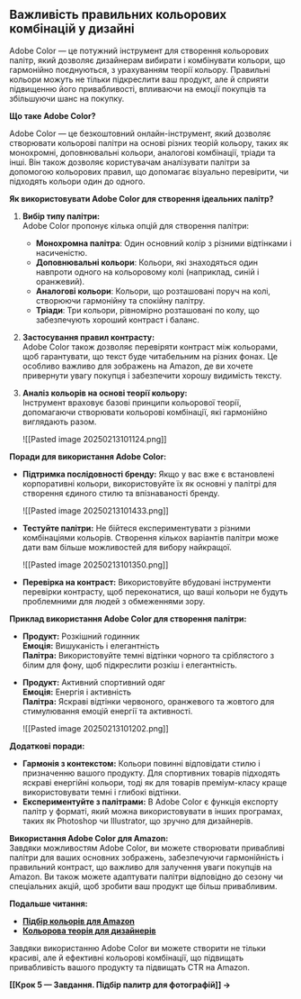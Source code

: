 ## **Важливість правильних кольорових комбінацій у дизайні**

Adobe Color — це потужний інструмент для створення кольорових палітр, який дозволяє дизайнерам вибирати і комбінувати кольори, що гармонійно поєднуються, з урахуванням теорії кольору. Правильні кольори можуть не тільки підкреслити ваш продукт, але й сприяти підвищенню його привабливості, впливаючи на емоції покупців та збільшуючи шанс на покупку.

**Що таке Adobe Color?**

Adobe Color — це безкоштовний онлайн-інструмент, який дозволяє створювати кольорові палітри на основі різних теорій кольору, таких як монохромні, доповнювальні кольори, аналогові комбінації, тріади та інші. Він також дозволяє користувачам аналізувати палітри за допомогою кольорових правил, що допомагає візуально перевірити, чи підходять кольори один до одного.

**Як використовувати Adobe Color для створення ідеальних палітр?**

1. **Вибір типу палітри:**  
    Adobe Color пропонує кілька опцій для створення палітри:
    
    - **Монохромна палітра**: Один основний колір з різними відтінками і насиченістю.
    - **Доповнювальні кольори**: Кольори, які знаходяться один навпроти одного на кольоровому колі (наприклад, синій і оранжевий).
    - **Аналогові кольори**: Кольори, що розташовані поруч на колі, створюючи гармонійну та спокійну палітру.
    - **Тріади**: Три кольори, рівномірно розташовані по колу, що забезпечують хороший контраст і баланс.
2. **Застосування правил контрасту:**  
    Adobe Color також дозволяє перевіряти контраст між кольорами, щоб гарантувати, що текст буде читабельним на різних фонах. Це особливо важливо для зображень на Amazon, де ви хочете привернути увагу покупця і забезпечити хорошу видимість тексту.
    
3. **Аналіз кольорів на основі теорії кольору:**  
    Інструмент враховує базові принципи кольорової теорії, допомагаючи створювати кольорові комбінації, які гармонійно виглядають разом.

	![[Pasted image 20250213101124.png]]

**Поради для використання Adobe Color:**

- **Підтримка послідовності бренду:** Якщо у вас вже є встановлені корпоративні кольори, використовуйте їх як основні у палітрі для створення єдиного стилю та впізнаваності бренду.

	![[Pasted image 20250213101433.png]]

- **Тестуйте палітри:** Не бійтеся експериментувати з різними комбінаціями кольорів. Створення кількох варіантів палітри може дати вам більше можливостей для вибору найкращої.

	![[Pasted image 20250213101350.png]]

- **Перевірка на контраст:** Використовуйте вбудовані інструменти перевірки контрасту, щоб переконатися, що ваші кольори не будуть проблемними для людей з обмеженнями зору.

**Приклад використання Adobe Color для створення палітри:**

- **Продукт:** Розкішний годинник  
    **Емоція:** Вишуканість і елегантність  
    **Палітра:** Використовуйте темні відтінки чорного та сріблястого з білим для фону, щоб підкреслити розкіш і елегантність.
    
- **Продукт:** Активний спортивний одяг  
    **Емоція:** Енергія і активність  
    **Палітра:** Яскраві відтінки червоного, оранжевого та жовтого для стимулювання емоцій енергії та активності.

	![[Pasted image 20250213101202.png]]


**Додаткові поради:**

- **Гармонія з контекстом:** Кольори повинні відповідати стилю і призначенню вашого продукту. Для спортивних товарів підходять яскраві енергійні кольори, тоді як для товарів преміум-класу краще використовувати темні і глибокі відтінки.
- **Експериментуйте з палітрами:** В Adobe Color є функція експорту палітр у форматі, який можна використовувати в інших програмах, таких як Photoshop чи Illustrator, що зручно для дизайнерів.

**Використання Adobe Color для Amazon:**  
Завдяки можливостям Adobe Color, ви можете створювати привабливі палітри для ваших основних зображень, забезпечуючи гармонійність і правильний контраст, що важливо для залучення уваги покупців на Amazon. Ви також можете адаптувати палітри відповідно до сезону чи спеціальних акцій, щоб зробити ваш продукт ще більш привабливим.

**Подальше читання:**

- [**Підбір кольорів для Amazon**](https://www.adobe.com/creativecloud)
- [**Кольорова теорія для дизайнерів**](https://www.adobe.com/creativecloud)

Завдяки використанню Adobe Color ви можете створити не тільки красиві, але й ефективні кольорові комбінації, що підвищать привабливість вашого продукту та підвищать CTR на Amazon.

**[[Крок 5 — Завдання. Підбір палитр для фотографій]] →**